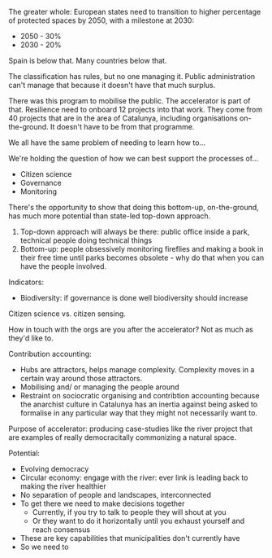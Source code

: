 The greater whole: European states need to transition to higher percentage of protected spaces by 2050, with a milestone at 2030:
- 2050 - 30%
- 2030 - 20%

Spain is below that. Many countries below that.

The classification has rules, but no one managing it. Public administration can't manage that because it doesn't have that much surplus. 

There was this program to mobilise the public. The accelerator is part of that. Resilience need to onboard 12 projects into that work. They come from 40 projects that are in the area of Catalunya, including organisations on-the-ground. It doesn't have to be from that programme. 

We all have the same problem of needing to learn how to...

We're holding the question of how we can best support the processes of...

- Citizen science
- Governance
- Monitoring

There's the opportunity to show that doing this bottom-up, on-the-ground, has much more potential than state-led top-down approach. 

1. Top-down approach will always be there: public office inside a park, technical people doing technical things
2. Bottom-up: people obsessively monitoring fireflies and making a book in their free time until parks becomes obsolete - why do that when you can have the people involved. 

Indicators:

- Biodiversity: if governance is done well biodiversity should increase

Citizen science vs. citizen sensing.

How in touch with the orgs are you after the accelerator? Not as much as they'd like to.

Contribution accounting:

- Hubs are attractors, helps manage complexity. Complexity moves in a certain way around those attractors. 
- Mobilising and/ or managing the people around 
- Restraint on sociocratic organising and contribtion accounting because the anarchist culture in Catalunya has an inertia against being asked to formalise in any particular way that they might not necessarily want to.

Purpose of accelerator: producing case-studies like the river project that are examples of really democracitally commonizing a natural space. 

Potential:

- Evolving democracy
- Circular economy: engage with the river: ever link is leading back to making the river healthier
- No separation of people and landscapes, interconnected
- To get there we need to make decisions together
	- Currently, if you try to talk to people they will shout at you
	- Or they want to do it horizontally until you exhaust yourself and reach consensus
- These are key capabilities that municipalities don't currently have
- So we need to 